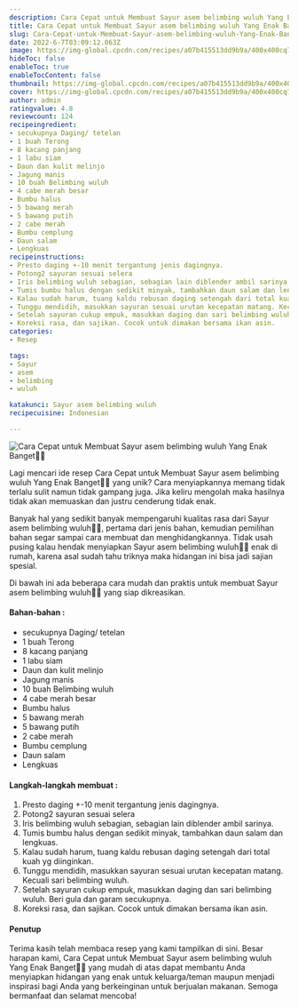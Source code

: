```yaml
---
description: Cara Cepat untuk Membuat Sayur asem belimbing wuluh Yang Enak Banget"
title: Cara Cepat untuk Membuat Sayur asem belimbing wuluh Yang Enak Banget
slug: Cara-Cepat-untuk-Membuat-Sayur-asem-belimbing-wuluh-Yang-Enak-Banget
date: 2022-6-7T03:09:12.063Z
image: https://img-global.cpcdn.com/recipes/a07b415513dd9b9a/400x400cq70/photo.jpg
hideToc: false
enableToc: true
enableTocContent: false
thumbnail: https://img-global.cpcdn.com/recipes/a07b415513dd9b9a/400x400cq70/photo.jpg
cover: https://img-global.cpcdn.com/recipes/a07b415513dd9b9a/400x400cq70/photo.jpg
author: admin
ratingvalue: 4.8
reviewcount: 124
recipeingredient:
- secukupnya Daging/ tetelan
- 1 buah Terong
- 8 kacang panjang
- 1 labu siam
- Daun dan kulit melinjo
- Jagung manis
- 10 buah Belimbing wuluh
- 4 cabe merah besar
- Bumbu halus
- 5 bawang merah
- 5 bawang putih
- 2 cabe merah
- Bumbu cemplung
- Daun salam
- Lengkuas
recipeinstructions:
- Presto daging +-10 menit tergantung jenis dagingnya.
- Potong2 sayuran sesuai selera
- Iris belimbing wuluh sebagian, sebagian lain diblender ambil sarinya.
- Tumis bumbu halus dengan sedikit minyak, tambahkan daun salam dan lengkuas.
- Kalau sudah harum, tuang kaldu rebusan daging setengah dari total kuah yg diinginkan.
- Tunggu mendidih, masukkan sayuran sesuai urutan kecepatan matang. Kecuali sari belimbing wuluh.
- Setelah sayuran cukup empuk, masukkan daging dan sari belimbing wuluh. Beri gula dan garam secukupnya.
- Koreksi rasa, dan sajikan. Cocok untuk dimakan bersama ikan asin.
categories:
- Resep

tags:
- Sayur
- asem
- belimbing
- wuluh

katakunci: Sayur asem belimbing wuluh
recipecuisine: Indonesian

---
```


![Cara Cepat untuk Membuat Sayur asem belimbing wuluh Yang Enak Banget👩‍🍳](https://img-global.cpcdn.com/recipes/a07b415513dd9b9a/400x400cq70/photo.jpg)

Lagi mencari ide resep Cara Cepat untuk Membuat Sayur asem belimbing wuluh Yang Enak Banget👩‍🍳 yang unik? Cara menyiapkannya memang tidak terlalu sulit namun tidak gampang juga. Jika keliru mengolah maka hasilnya tidak akan memuaskan dan justru cenderung tidak enak.

Banyak hal yang sedikit banyak mempengaruhi kualitas rasa dari Sayur asem belimbing wuluh👩‍🍳, pertama dari jenis bahan, kemudian pemilihan bahan segar sampai cara membuat dan menghidangkannya. Tidak usah pusing kalau hendak menyiapkan Sayur asem belimbing wuluh👩‍🍳 enak di rumah, karena asal sudah tahu triknya maka hidangan ini bisa jadi sajian spesial.

Di bawah ini ada beberapa cara mudah dan praktis untuk membuat Sayur asem belimbing wuluh👩‍🍳 yang siap dikreasikan.

<!--inarticleads1-->

#### Bahan-bahan :

- secukupnya Daging/ tetelan
- 1 buah Terong
- 8 kacang panjang
- 1 labu siam
- Daun dan kulit melinjo
- Jagung manis
- 10 buah Belimbing wuluh
- 4 cabe merah besar
- Bumbu halus
- 5 bawang merah
- 5 bawang putih
- 2 cabe merah
- Bumbu cemplung
- Daun salam
- Lengkuas

<!--inarticleads2-->

#### Langkah-langkah membuat :

1. Presto daging +-10 menit tergantung jenis dagingnya.
1. Potong2 sayuran sesuai selera
1. Iris belimbing wuluh sebagian, sebagian lain diblender ambil sarinya.
1. Tumis bumbu halus dengan sedikit minyak, tambahkan daun salam dan lengkuas.
1. Kalau sudah harum, tuang kaldu rebusan daging setengah dari total kuah yg diinginkan.
1. Tunggu mendidih, masukkan sayuran sesuai urutan kecepatan matang. Kecuali sari belimbing wuluh.
1. Setelah sayuran cukup empuk, masukkan daging dan sari belimbing wuluh. Beri gula dan garam secukupnya.
1. Koreksi rasa, dan sajikan. Cocok untuk dimakan bersama ikan asin.

#### Penutup

Terima kasih telah membaca resep yang kami tampilkan di sini. Besar harapan kami, Cara Cepat untuk Membuat Sayur asem belimbing wuluh Yang Enak Banget👩‍🍳 yang mudah di atas dapat membantu Anda menyiapkan hidangan yang enak untuk keluarga/teman maupun menjadi inspirasi bagi Anda yang berkeinginan untuk berjualan makanan. Semoga bermanfaat dan selamat mencoba!
